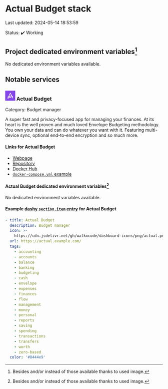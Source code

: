 # Actual Budget stack

Last updated: 2024-05-14 18:53:59

Status: :heavy_check_mark: Working

## Project dedicated environment variables[^1]

No dedicated environment variables available.

## Notable services

### <img alt="" src="actual.png" height="32px"> Actual Budget

Category: Budget manager

A super fast and privacy-focused app for managing your finances. At its heart is the well proven and much loved Envelope Budgeting methodology. You own your data and can do whatever you want with it. Featuring multi-device sync, optional end-to-end encryption and so much more.

#### Links for Actual Budget

* [Webpage](https://actualbudget.org/)
* [Repository](https://github.com/actualbudget/actual)
* [Docker Hub](https://hub.docker.com/r/actualbudget/actual-server)
* [`docker-compose.yml` example](https://hub.docker.com/r/actualbudget/actual-server)

#### Actual Budget dedicated environment variables[^1]

No dedicated environment variables available.

#### Example [dashy `section.item` entry](https://dashy.to/docs/configuring/#sectionitem) for Actual Budget

```yaml
- title: Actual Budget
  description: Budget manager
  icon: >-
    https://cdn.jsdelivr.net/gh/walkxcode/dashboard-icons/png/actual.png
  url: https://actual.example.com/
  tags:
    - accounting
    - accounts
    - balance
    - banking
    - budgeting
    - cash
    - envelope
    - expenses
    - finances
    - flow
    - management
    - money
    - personal
    - reports
    - saving
    - spending
    - transactions
    - transfers
    - worth
    - zero-based
  color: '#8444e9'
```

[^1]: Besides and/or instead of those available thanks to used image.
